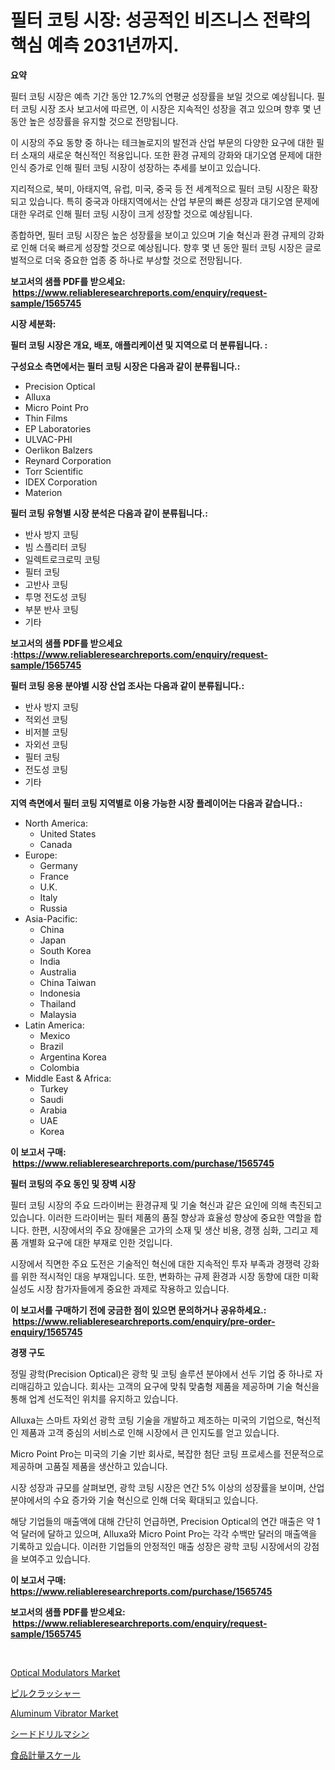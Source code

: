 <p><h1>필터 코팅 시장: 성공적인 비즈니스 전략의 핵심 예측 2031년까지.</h1></p><p><strong>요약</strong></p>
<p><p>필터 코팅 시장은 예측 기간 동안 12.7%의 연평균 성장률을 보일 것으로 예상됩니다. 필터 코팅 시장 조사 보고서에 따르면, 이 시장은 지속적인 성장을 겪고 있으며 향후 몇 년 동안 높은 성장률을 유지할 것으로 전망됩니다.</p><p>이 시장의 주요 동향 중 하나는 테크놀로지의 발전과 산업 부문의 다양한 요구에 대한 필터 소재의 새로운 혁신적인 적용입니다. 또한 환경 규제의 강화와 대기오염 문제에 대한 인식 증가로 인해 필터 코팅 시장이 성장하는 추세를 보이고 있습니다.</p><p>지리적으로, 북미, 아태지역, 유럽, 미국, 중국 등 전 세계적으로 필터 코팅 시장은 확장되고 있습니다. 특히 중국과 아태지역에서는 산업 부문의 빠른 성장과 대기오염 문제에 대한 우려로 인해 필터 코팅 시장이 크게 성장할 것으로 예상됩니다.</p><p>종합하면, 필터 코팅 시장은 높은 성장률을 보이고 있으며 기술 혁신과 환경 규제의 강화로 인해 더욱 빠르게 성장할 것으로 예상됩니다. 향후 몇 년 동안 필터 코팅 시장은 글로벌적으로 더욱 중요한 업종 중 하나로 부상할 것으로 전망됩니다.</p></p>
<p><strong>보고서의 샘플 PDF를 받으세요: &nbsp;<a href="https://www.reliableresearchreports.com/enquiry/request-sample/1565745">https://www.reliableresearchreports.com/enquiry/request-sample/1565745</a></strong></p>
<p><strong>시장 세분화:</strong></p>
<p><strong> 필터 코팅 시장은 개요, 배포, 애플리케이션 및 지역으로 더 분류됩니다. :</strong></p>
<p><strong>구성요소 측면에서는 필터 코팅 시장은 다음과 같이 분류됩니다.:</strong></p>
<p><ul><li>Precision Optical</li><li>Alluxa</li><li>Micro Point Pro</li><li>Thin Films</li><li>EP Laboratories</li><li>ULVAC-PHI</li><li>Oerlikon Balzers</li><li>Reynard Corporation</li><li>Torr Scientific</li><li>IDEX Corporation</li><li>Materion</li></ul></p>
<p><strong> 필터 코팅 유형별 시장 분석은 다음과 같이 분류됩니다.:</strong></p>
<p><ul><li>반사 방지 코팅</li><li>빔 스플리터 코팅</li><li>일렉트로크로믹 코팅</li><li>필터 코팅</li><li>고반사 코팅</li><li>투명 전도성 코팅</li><li>부분 반사 코팅</li><li>기타</li></ul></p>
<p><strong>보고서의 샘플 PDF를 받으세요 :<a href="https://www.reliableresearchreports.com/enquiry/request-sample/1565745">https://www.reliableresearchreports.com/enquiry/request-sample/1565745</a></strong></p>
<p><strong> 필터 코팅 응용 분야별 시장 산업 조사는 다음과 같이 분류됩니다.:</strong></p>
<p><ul><li>반사 방지 코팅</li><li>적외선 코팅</li><li>비저블 코팅</li><li>자외선 코팅</li><li>필터 코팅</li><li>전도성 코팅</li><li>기타</li></ul></p>
<p><strong>지역 측면에서 필터 코팅 지역별로 이용 가능한 시장 플레이어는 다음과 같습니다.:</strong></p>
<p><ul>
    <li>
        North America:
        <ul>
            <li>United States</li>
            <li>Canada</li>
        </ul>
    </li>
    <li>
        Europe:
        <ul>
            <li>Germany</li>
            <li>France</li>
            <li>U.K.</li>
            <li>Italy</li>
            <li>Russia</li>
        </ul>
    </li>
    <li>
        Asia-Pacific:
        <ul>
            <li>China</li>
            <li>Japan</li>
            <li>South Korea</li>
            <li>India</li>
            <li>Australia</li>
            <li>China Taiwan</li>
            <li>Indonesia</li>
            <li>Thailand</li>
            <li>Malaysia</li>
        </ul>
    </li>
    <li>
        Latin America:
        <ul>
            <li>Mexico</li>
            <li>Brazil</li>
            <li>Argentina Korea</li>
            <li>Colombia</li>
        </ul>
    </li>
    <li>
        Middle East & Africa:
        <ul>
            <li>Turkey</li>
            <li>Saudi</li>
            <li>Arabia</li>
            <li>UAE</li>
            <li>Korea</li>
        </ul>
    </li>
    </ul></p>
<p><strong>이 보고서 구매: &nbsp;<a href="https://www.reliableresearchreports.com/purchase/1565745">https://www.reliableresearchreports.com/purchase/1565745</a></strong></p>
<p><strong>필터 코팅의 주요 동인 및 장벽 시장</strong></p>
<p><p>필터 코팅 시장의 주요 드라이버는 환경규제 및 기술 혁신과 같은 요인에 의해 촉진되고 있습니다. 이러한 드라이버는 필터 제품의 품질 향상과 효율성 향상에 중요한 역할을 합니다. 한편, 시장에서의 주요 장애물은 고가의 소재 및 생산 비용, 경쟁 심화, 그리고 제품 개별화 요구에 대한 부재로 인한 것입니다.</p><p>시장에서 직면한 주요 도전은 기술적인 혁신에 대한 지속적인 투자 부족과 경쟁력 강화를 위한 적시적인 대응 부재입니다. 또한, 변화하는 규제 환경과 시장 동향에 대한 미확실성도 시장 참가자들에게 중요한 과제로 작용하고 있습니다.</p></p>
<p><strong>이 보고서를 구매하기 전에 궁금한 점이 있으면 문의하거나 공유하세요.: &nbsp;<a href="https://www.reliableresearchreports.com/enquiry/pre-order-enquiry/1565745">https://www.reliableresearchreports.com/enquiry/pre-order-enquiry/1565745</a></strong></p>
<p><strong>경쟁 구도</strong></p>
<p><p>정밀 광학(Precision Optical)은 광학 및 코팅 솔루션 분야에서 선두 기업 중 하나로 자리매김하고 있습니다. 회사는 고객의 요구에 맞춰 맞춤형 제품을 제공하며 기술 혁신을 통해 업계 선도적인 위치를 유지하고 있습니다.</p><p>Alluxa는 스마트 자외선 광학 코팅 기술을 개발하고 제조하는 미국의 기업으로, 혁신적인 제품과 고객 중심의 서비스로 인해 시장에서 큰 인지도를 얻고 있습니다.</p><p>Micro Point Pro는 미국의 기술 기반 회사로, 복잡한 첨단 코팅 프로세스를 전문적으로 제공하며 고품질 제품을 생산하고 있습니다.</p><p>시장 성장과 규모를 살펴보면, 광학 코팅 시장은 연간 5% 이상의 성장률을 보이며, 산업 분야에서의 수요 증가와 기술 혁신으로 인해 더욱 확대되고 있습니다.</p><p>해당 기업들의 매출액에 대해 간단히 언급하면, Precision Optical의 연간 매출은 약 1억 달러에 달하고 있으며, Alluxa와 Micro Point Pro는 각각 수백만 달러의 매출액을 기록하고 있습니다. 이러한 기업들의 안정적인 매출 성장은 광학 코팅 시장에서의 강점을 보여주고 있습니다.</p></p>
<p><strong>이 보고서 구매: &nbsp; <a href="https://www.reliableresearchreports.com/purchase/1565745">https://www.reliableresearchreports.com/purchase/1565745</a></strong></p>
<p><strong>보고서의 샘플 PDF를 받으세요: &nbsp;<a href="https://www.reliableresearchreports.com/enquiry/request-sample/1565745">https://www.reliableresearchreports.com/enquiry/request-sample/1565745</a></strong><strong></strong></p>
<p>&nbsp;</p>
<p><p><a href="https://view.publitas.com/reportprime-1/optical-modulators-market-dynamics-2024-2031-also-about-its-market-trends-projections-and-opportunities/">Optical Modulators Market</a></p><p><a href="https://medium.com/@ismaelblick2023/%E9%8C%A0%E5%89%A4%E7%B2%89%E7%A0%95%E5%99%A8%E3%81%AE%E5%B8%82%E5%A0%B4%E3%82%B7%E3%82%A7%E3%82%A2%E3%81%AE%E9%80%B2%E5%8C%96%E3%81%A8%E5%B8%82%E5%A0%B4%E6%88%90%E9%95%B7%E3%83%88%E3%83%AC%E3%83%B3%E3%83%89-2024%E5%B9%B4-2031%E5%B9%B4-060e50746636">ピルクラッシャー</a></p><p><a href="https://issuu.com/reportprime-2/docs/aluminum-vibrator-market-size-2030.pptx">Aluminum Vibrator Market</a></p><p><a href="https://github.com/ycmtqqhvk3273/Market-Research-Report-List-1/blob/main/18321536158.md">シードドリルマシン</a></p><p><a href="https://medium.com/@jacksonmith1931/%E9%A3%9F%E5%93%81%E8%A8%88%E9%87%8F%E3%82%B9%E3%82%B1%E3%83%BC%E3%83%AB%E5%B8%82%E5%A0%B4%E3%81%AF-%E5%B8%82%E5%A0%B4%E3%82%B7%E3%82%A7%E3%82%A2-%E5%B8%82%E5%A0%B4%E3%83%88%E3%83%AC%E3%83%B3%E3%83%89-%E5%B8%82%E5%A0%B4%E6%88%90%E9%95%B7%E3%81%AB%E9%96%A2%E3%81%99%E3%82%8B%E6%83%85%E5%A0%B1%E3%82%92%E6%8F%90%E4%BE%9B%E3%81%97%E3%81%A6%E3%81%84%E3%81%BE%E3%81%99-24cb90afe623">食品計量スケール</a></p></p>